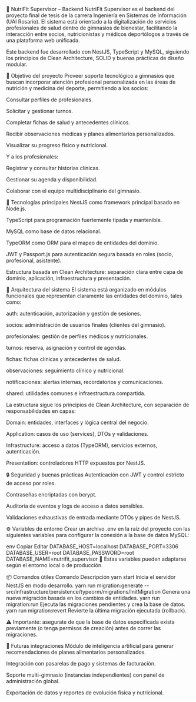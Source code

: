 🧠 NutriFit Supervisor – Backend
NutriFit Supervisor es el backend del proyecto final de tesis de la carrera Ingeniería en Sistemas de Información (UAI Rosario). El sistema está orientado a la digitalización de servicios profesionales de salud dentro de gimnasios de bienestar, facilitando la interacción entre socios, nutricionistas y médicos deportólogos a través de una plataforma web unificada.

Este backend fue desarrollado con NestJS, TypeScript y MySQL, siguiendo los principios de Clean Architecture, SOLID y buenas prácticas de diseño modular.

🎯 Objetivo del proyecto
Proveer soporte tecnológico a gimnasios que buscan incorporar atención profesional personalizada en las áreas de nutrición y medicina del deporte, permitiendo a los socios:

Consultar perfiles de profesionales.

Solicitar y gestionar turnos.

Completar fichas de salud y antecedentes clínicos.

Recibir observaciones médicas y planes alimentarios personalizados.

Visualizar su progreso físico y nutricional.

Y a los profesionales:

Registrar y consultar historias clínicas.

Gestionar su agenda y disponibilidad.

Colaborar con el equipo multidisciplinario del gimnasio.

🔧 Tecnologías principales
NestJS como framework principal basado en Node.js.

TypeScript para programación fuertemente tipada y mantenible.

MySQL como base de datos relacional.

TypeORM como ORM para el mapeo de entidades del dominio.

JWT y Passport.js para autenticación segura basada en roles (socio, profesional, asistente).

Estructura basada en Clean Architecture: separación clara entre capa de dominio, aplicación, infraestructura y presentación.

📐 Arquitectura del sistema
El sistema está organizado en módulos funcionales que representan claramente las entidades del dominio, tales como:

auth: autenticación, autorización y gestión de sesiones.

socios: administración de usuarios finales (clientes del gimnasio).

profesionales: gestión de perfiles médicos y nutricionales.

turnos: reserva, asignación y control de agendas.

fichas: fichas clínicas y antecedentes de salud.

observaciones: seguimiento clínico y nutricional.

notificaciones: alertas internas, recordatorios y comunicaciones.

shared: utilidades comunes e infraestructura compartida.

La estructura sigue los principios de Clean Architecture, con separación de responsabilidades en capas:

Domain: entidades, interfaces y lógica central del negocio.

Application: casos de uso (services), DTOs y validaciones.

Infrastructure: acceso a datos (TypeORM), servicios externos, autenticación.

Presentation: controladores HTTP expuestos por NestJS.

🔒 Seguridad y buenas prácticas
Autenticación con JWT y control estricto de acceso por roles.

Contraseñas encriptadas con bcrypt.

Auditoría de eventos y logs de acceso a datos sensibles.

Validaciones exhaustivas de entrada mediante DTOs y pipes de NestJS.

⚙️ Variables de entorno
Crear un archivo .env en la raíz del proyecto con las siguientes variables para configurar la conexión a la base de datos MySQL:

env
Copiar
Editar
DATABASE_HOST=localhost
DATABASE_PORT=3306
DATABASE_USER=root
DATABASE_PASSWORD=root
DATABASE_NAME=nutrifit_supervisor
📌 Estas variables pueden adaptarse según el entorno local o de producción.

📦 Comandos útiles
Comando	Descripción
yarn start	Inicia el servidor NestJS en modo desarrollo.
yarn run migration:generate -- src/infrastructure/persistence/typeorm/migrations/InitMigration	Genera una nueva migración basada en los cambios de entidades.
yarn run migration:run	Ejecuta las migraciones pendientes y crea la base de datos.
yarn run migration:revert	Revierte la última migración ejecutada (rollback).

⚠️ Importante: asegurate de que la base de datos especificada exista previamente (o tenga permisos de creación) antes de correr las migraciones.

🧠 Futuras integraciones
Módulo de inteligencia artificial para generar recomendaciones de planes alimentarios personalizados.

Integración con pasarelas de pago y sistemas de facturación.

Soporte multi-gimnasio (instancias independientes) con panel de administración global.

Exportación de datos y reportes de evolución física y nutricional.
